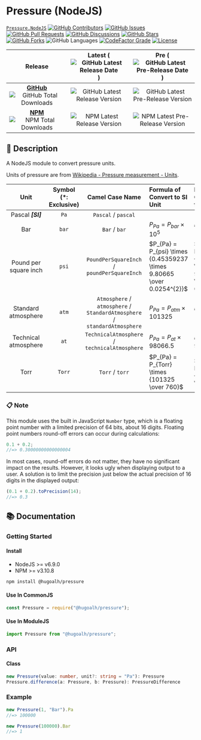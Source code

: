 # Pressure (NodeJS)

[`Pressure.NodeJS`](https://github.com/hugoalh-studio/pressure-nodejs)
[![GitHub Contributors](https://img.shields.io/github/contributors/hugoalh-studio/pressure-nodejs?label=Contributors&logo=github&logoColor=ffffff&style=flat-square)](https://github.com/hugoalh-studio/pressure-nodejs/graphs/contributors)
[![GitHub Issues](https://img.shields.io/github/issues-raw/hugoalh-studio/pressuredejs?label=Issues&logo=github&logoColor=ffffff&style=flat-square)](https://github.com/hugoalh-studio/pressure-nodejs/issues)
[![GitHub Pull Requests](https://img.shields.io/github/issues-pr-raw/hugoalh-studio/pressure-nodejs?label=Pull%20Requests&logo=github&logoColor=ffffff&style=flat-square)](https://github.com/hugoalh-studio/pressure-nodejs/pulls)
[![GitHub Discussions](https://img.shields.io/github/discussions/hugoalh-studio/pressure-nodejs?label=Discussions&logo=github&logoColor=ffffff&style=flat-square)](https://github.com/hugoalh-studio/pressure-nodejs/discussions)
[![GitHub Stars](https://img.shields.io/github/stars/hugoalh-studio/pressure-nodejs?label=Stars&logo=github&logoColor=ffffff&style=flat-square)](https://github.com/hugoalh-studio/pressure-nodejs/stargazers)
[![GitHub Forks](https://img.shields.io/github/forks/hugoalh-studio/pressure-nodejs?label=Forks&logo=github&logoColor=ffffff&style=flat-square)](https://github.com/hugoalh-studio/pressure-nodejs/network/members)
![GitHub Languages](https://img.shields.io/github/languages/count/hugoalh-studio/pressure-nodejs?label=Languages&logo=github&logoColor=ffffff&style=flat-square)
[![CodeFactor Grade](https://img.shields.io/codefactor/grade/github/hugoalh-studio/pressure-nodejs?label=Grade&logo=codefactor&logoColor=ffffff&style=flat-square)](https://www.codefactor.io/repository/github/hugoalh-studio/pressure-nodejs)
[![License](https://img.shields.io/static/v1?label=License&message=MIT&style=flat-square)](./LICENSE.md)

| **Release** | **Latest** (![GitHub Latest Release Date](https://img.shields.io/github/release-date/hugoalh-studio/pressure-nodejs?label=%20&style=flat-square)) | **Pre** (![GitHub Latest Pre-Release Date](https://img.shields.io/github/release-date-pre/hugoalh-studio/pressure-nodejs?label=%20&style=flat-square)) |
|:-:|:-:|:-:|
| [**GitHub**](https://github.com/hugoalh-studio/pressure-nodejs/releases) ![GitHub Total Downloads](https://img.shields.io/github/downloads/hugoalh-studio/pressure-nodejs/total?label=%20&style=flat-square) | ![GitHub Latest Release Version](https://img.shields.io/github/release/hugoalh-studio/pressure-nodejs?sort=semver&label=%20&style=flat-square) | ![GitHub Latest Pre-Release Version](https://img.shields.io/github/release/hugoalh-studio/pressure-nodejs?include_prereleases&sort=semver&label=%20&style=flat-square) |
| [**NPM**](https://www.npmjs.com/package/@hugoalh/pressure) ![NPM Total Downloads](https://img.shields.io/npm/dt/@hugoalh/pressure?label=%20&style=flat-square) | ![NPM Latest Release Version](https://img.shields.io/npm/v/@hugoalh/pressure/latest?label=%20&style=flat-square) | ![NPM Latest Pre-Release Version](https://img.shields.io/npm/v/@hugoalh/pressure/pre?label=%20&style=flat-square) |

## 📝 Description

A NodeJS module to convert pressure units.

Units of pressure are from [Wikipedia - Pressure measurement - Units](https://en.wikipedia.org/wiki/Pressure_measurement#Units).

| **Unit** | **Symbol (\*: Exclusive)** | **Camel Case Name** | **Formula of Convert to SI Unit** | **Formula of Convert from SI Unit** |
|:-:|:-:|:-:|:--|:--|
| Pascal ***\[SI\]*** | `Pa` | `Pascal` / `pascal` |  |  |
| Bar | `bar` | `Bar` / `bar` | $P_{Pa} = P_{bar} \times 10^{5}$ | $P_{bar} = P_{Pa} \div 10^{5}$ |
| Pound per square inch | `psi` | `PoundPerSquareInch` / `poundPerSquareInch` | $P_{Pa} = P_{psi} \times {0.45359237 \times 9.80665 \over 0.0254^{2}}$ | $P_{psi} = P_{Pa} \div {0.45359237 \times 9.80665 \over 0.0254^{2}}$ |
| Standard atmosphere | `atm` | `Atmosphere` / `atmosphere` / `StandardAtmosphere` / `standardAtmosphere` | $P_{Pa} = P_{atm} \times 101325$ | $P_{atm} = P_{Pa} \div 101325$ |
| Technical atmosphere | `at` | `TechnicalAtmosphere` / `technicalAtmosphere` | $P_{Pa} = P_{at} \times 98066.5$ | $P_{at} = P_{Pa} \div 98066.5$ |
| Torr | `Torr` | `Torr` / `torr` | $P_{Pa} = P_{Torr} \times {101325 \over 760}$ | $P_{Torr} = P_{Pa} \div {101325 \over 760}$ |

### 📋 Note

This module uses the built in JavaScript `Number` type, which is a floating point number with a limited precision of 64 bits, about 16 digits. Floating point numbers round-off errors can occur during calculations:

```js
0.1 + 0.2;
//=> 0.30000000000000004
```

In most cases, round-off errors do not matter, they have no significant impact on the results. However, it looks ugly when displaying output to a user. A solution is to limit the precision just below the actual precision of 16 digits in the displayed output:

```js
(0.1 + 0.2).toPrecision(14);
//=> 0.3
```

## 📚 Documentation

### Getting Started

#### Install

- NodeJS >= v6.9.0
- NPM >= v3.10.8

```sh
npm install @hugoalh/pressure
```

#### Use In CommonJS

```js
const Pressure = require("@hugoalh/pressure");
```

#### Use In ModuleJS

```js
import Pressure from "@hugoalh/pressure";
```

### API

#### Class

```ts
new Pressure(value: number, unit?: string = "Pa"): Pressure
Pressure.difference(a: Pressure, b: Pressure): PressureDifference
```

### Example

```js
new Pressure(1, "Bar").Pa
//=> 100000

new Pressure(100000).Bar
//=> 1
```
